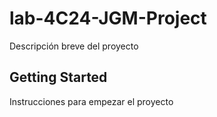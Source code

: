 
# lab-4C24-JGM-Project

Descripción breve del proyecto

## Getting Started

Instrucciones para empezar el proyecto

